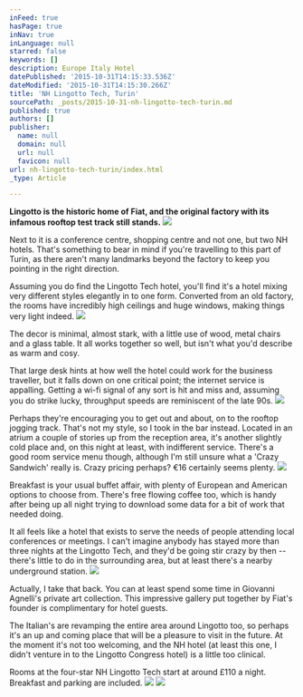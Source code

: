 ```yaml
---
inFeed: true
hasPage: true
inNav: true
inLanguage: null
starred: false
keywords: []
description: Europe Italy Hotel
datePublished: '2015-10-31T14:15:33.536Z'
dateModified: '2015-10-31T14:15:30.266Z'
title: 'NH Lingotto Tech, Turin'
sourcePath: _posts/2015-10-31-nh-lingotto-tech-turin.md
published: true
authors: []
publisher:
  name: null
  domain: null
  url: null
  favicon: null
url: nh-lingotto-tech-turin/index.html
_type: Article

---
```

**Lingotto is the historic home of Fiat, and the original factory with its infamous rooftop test track still stands.**
![](https://the-grid-user-content.s3-us-west-2.amazonaws.com/ff2cc22c-ab28-4c06-b8be-6e20cdbef97a.jpg)

Next to it is a conference centre, shopping centre and not one, but two NH hotels. That's something to bear in mind if you're travelling to this part of Turin, as there aren't many landmarks beyond the factory to keep you pointing in the right direction.

Assuming you do find the Lingotto Tech hotel, you'll find it's a hotel mixing very different styles elegantly in to one form. Converted from an old factory, the rooms have incredibly high ceilings and huge windows, making things very light indeed.
![](https://the-grid-user-content.s3-us-west-2.amazonaws.com/1f8c1f39-ad33-4b9b-8866-a7c45c35b565.jpg)

The decor is minimal, almost stark, with a little use of wood, metal chairs and a glass table. It all works together so well, but isn't what you'd describe as warm and cosy.

That large desk hints at how well the hotel could work for the business traveller, but it falls down on one critical point; the internet service is appalling. Getting a wi-fi signal of any sort is hit and miss and, assuming you do strike lucky, throughput speeds are reminiscent of the late 90s.
![](https://the-grid-user-content.s3-us-west-2.amazonaws.com/3a962dd7-af56-4005-8c8a-5118aaa0d060.jpg)

Perhaps they're encouraging you to get out and about, on to the rooftop jogging track. That's not my style, so I took in the bar instead. Located in an atrium a couple of stories up from the reception area, it's another slightly cold place and, on this night at least, with indifferent service.
There's a good room service menu though, although I'm still unsure what a 'Crazy Sandwich' really is. Crazy pricing perhaps? €16 certainly seems plenty.
![](https://the-grid-user-content.s3-us-west-2.amazonaws.com/dad0876e-a7fb-4ce8-a5fe-7cb3662f5b34.jpg)

Breakfast is your usual buffet affair, with plenty of European and American options to choose from. There's free flowing coffee too, which is handy after being up all night trying to download some data for a bit of work that needed doing.

It all feels like a hotel that exists to serve the needs of people attending local conferences or meetings. I can't imagine anybody has stayed more than three nights at the Lingotto Tech, and they'd be going stir crazy by then -- there's little to do in the surrounding area, but at least there's a nearby underground station.
![](https://the-grid-user-content.s3-us-west-2.amazonaws.com/9bd9c6cd-e719-4327-9d08-f7acd5b824cc.jpg)

Actually, I take that back. You can at least spend some time in Giovanni Agnelli's private art collection. This impressive gallery put together by Fiat's founder is complimentary for hotel guests.

The Italian's are revamping the entire area around Lingotto too, so perhaps it's an up and coming place that will be a pleasure to visit in the future. At the moment it's not too welcoming, and the NH hotel (at least this one, I didn't venture in to the Lingotto Congress hotel) is a little too clinical.

Rooms at the four-star NH Lingotto Tech start at around £110 a night. Breakfast and parking are included.
![](https://the-grid-user-content.s3-us-west-2.amazonaws.com/1cc18455-3580-46a0-99fb-92c80bce5164.jpg)
![](https://the-grid-user-content.s3-us-west-2.amazonaws.com/8bf47bef-639d-44f3-9838-1f3ad974c799.jpg)